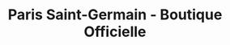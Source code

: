 ---
title: "Paris Saint-Germain - Boutique Officielle"
url: /acheres/paris-saint-germain-boutique-officielle/
shop: Sport
---